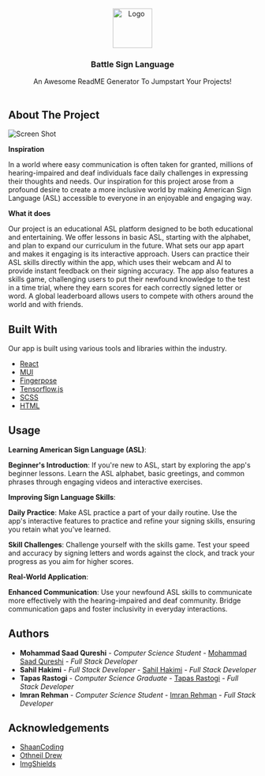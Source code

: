 <br/>
<p align="center">
  <a href="https://github.com/ms-q-14/Battle-Sign-Language">
    <img src="https://i.imgur.com/liIdCKm.png" alt="Logo" width="80" height="80">
  </a>

  <h3 align="center">Battle Sign Language </h3>

  <p align="center">
    An Awesome ReadME Generator To Jumpstart Your Projects!
    <br/>
    <br/>
  </p>
</p>



## About The Project

![Screen Shot](https://i.imgur.com/MS4OnNz.jpg)

<strong>Inspiration</strong>

In a world where easy communication is often taken for granted, millions of hearing-impaired and deaf individuals face daily challenges in expressing their thoughts and needs. Our inspiration for this project arose from a profound desire to create a more inclusive world by making American Sign Language (ASL) accessible to everyone in an enjoyable and engaging way.

<strong>What it does</strong>

Our project is an educational ASL platform designed to be both educational and entertaining. We offer lessons in basic ASL, starting with the alphabet, and plan to expand our curriculum in the future. What sets our app apart and makes it engaging is its interactive approach. Users can practice their ASL skills directly within the app, which uses their webcam and AI to provide instant feedback on their signing accuracy. The app also features a skills game, challenging users to put their newfound knowledge to the test in a time trial, where they earn scores for each correctly signed letter or word. A global leaderboard allows users to compete with others around the world and with friends.

## Built With

Our app is built using various tools and libraries within the industry.


* [React]()
* [MUI]()
* [Fingerpose]()
* [Tensorflow.js]()
* [SCSS]()
* [HTML]()



## Usage

<strong>Learning American Sign Language (ASL)</strong>:

<strong>Beginner's Introduction</strong>: If you're new to ASL, start by exploring the app's beginner lessons. Learn the ASL alphabet, basic greetings, and common phrases through engaging videos and interactive exercises.

<strong>Improving Sign Language Skills</strong>:

<strong>Daily Practice</strong>: Make ASL practice a part of your daily routine. Use the app's interactive features to practice and refine your signing skills, ensuring you retain what you've learned.

<strong>Skill Challenges</strong>: Challenge yourself with the skills game. Test your speed and accuracy by signing letters and words against the clock, and track your progress as you aim for higher scores.

<strong>Real-World Application</strong>:

<strong>Enhanced Communication</strong>: Use your newfound ASL skills to communicate more effectively with the hearing-impaired and deaf community. Bridge communication gaps and foster inclusivity in everyday interactions.



## Authors

* **Mohammad Saad Qureshi** - *Computer Science Student* - [Mohammad Saad Qureshi](https://github.com/ms-q-14) - *Full Stack Developer*
* **Sahil Hakimi** - *Full Stack Developer* - [Sahil Hakimi](https://github.com/SahilHakimiUofT) - *Full Stack Developer*
* **Tapas Rastogi** - *Computer Science Graduate* - [Tapas Rastogi](https://github.com/tapasrastogi2411) - *Full Stack Developer*
* **Imran Rehman** - *Computer Science Student* - [Imran Rehman](https://github.com/imranrehman-it) - *Full Stack Developer*

## Acknowledgements

* [ShaanCoding](https://github.com/ShaanCoding/)
* [Othneil Drew](https://github.com/othneildrew/Best-README-Template)
* [ImgShields](https://shields.io/)
